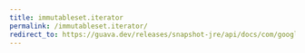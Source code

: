 ```yaml
---
title: immutableset.iterator
permalink: /immutableset.iterator/
redirect_to: https://guava.dev/releases/snapshot-jre/api/docs/com/google/common/collect/ImmutableSet.html#iterator--
---
```

